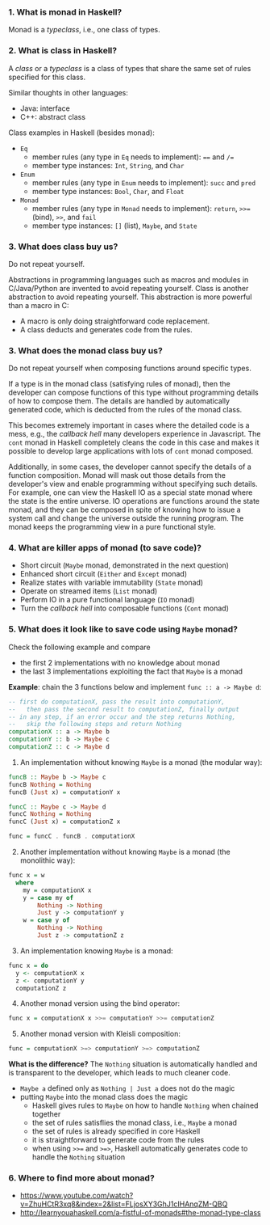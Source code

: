 ### 1. What is monad in Haskell?
Monad is a _typeclass_, i.e., one class of types.

### 2. What is class in Haskell?
A _class_ or a _typeclass_ is a class of types that share the same set of rules specified for this class.

Similar thoughts in other languages:
- Java: interface
- C++: abstract class

Class examples in Haskell (besides monad):
- `Eq`
  - member rules (any type in `Eq` needs to implement): `==` and `/=`
  - member type instances: `Int`, `String`, and `Char`
- `Enum`
  - member rules (any type in `Enum` needs to implement): `succ` and `pred`
  - member type instances: `Bool`, `Char`, and `Float`
- `Monad`
  - member rules (any type in `Monad` needs to implement): `return`, `>>=` (bind), `>>`, and `fail`
  - member type instances: `[]` (list), `Maybe`, and `State`
  
### 3. What does class buy us?
Do not repeat yourself.

Abstractions in programming languages such as macros and modules in C/Java/Python are invented to avoid repeating yourself. Class is another abstraction to avoid repeating yourself. This abstraction is more powerful than a macro in C:
- A macro is only doing straightforward code replacement.
- A class deducts and generates code from the rules.

### 3. What does the monad class buy us?
Do not repeat yourself when composing functions around specific types.

If a type is in the monad class (satisfying rules of monad), then the developer can compose functions of this type without programming details of how to compose them. The details are handled by automatically generated code, which is deducted from the rules of the monad class.

This becomes extremely important in cases where the detailed code is a mess, e.g., the _callback hell_ many developers experience in Javascript. The `cont` monad in Haskell completely cleans the code in this case and makes it possible to develop large applications with lots of `cont` monad composed.

Additionally, in some cases, the developer cannot specify the details of a function composition. Monad will mask out those details from the developer's view and enable programming without specifying such details. For example, one can view the Haskell IO as a special state monad where the state is the entire universe. IO operations are functions around the state monad, and they can be composed in spite of knowing how to issue a system call and change the universe outside the running program. The monad keeps the programming view in a pure functional style.

### 4. What are killer apps of monad (to save code)?
- Short circuit (`Maybe` monad, demonstrated in the next question)
- Enhanced short circuit (`Either` and `Except` monad)
- Realize states with variable immutability (`State` monad)
- Operate on streamed items (`List` monad)
- Perform IO in a pure functional language (`IO` monad)
- Turn the _callback hell_ into composable functions (`Cont` monad)

### 5. What does it look like to save code using `Maybe` monad?
Check the following example and compare
- the first 2 implementations with no knowledge about monad
- the last 3 implementations exploiting the fact that `Maybe` is a monad

**Example**: chain the 3 functions below and implement `func :: a -> Maybe d`:
``` Haskell
-- first do computationX, pass the result into computationY,
--   then pass the second result to computationZ, finally output
-- in any step, if an error occur and the step returns Nothing,
--   skip the following steps and return Nothing
computationX :: a -> Maybe b
computationY :: b -> Maybe c
computationZ :: c -> Maybe d
```

1. An implementation without knowing `Maybe` is a monad (the modular way):
``` Haskell
funcB :: Maybe b -> Maybe c
funcB Nothing = Nothing
funcB (Just x) = computationY x

funcC :: Maybe c -> Maybe d
funcC Nothing = Nothing
funcC (Just x) = computationZ x

func = funcC . funcB . computationX
```

2. Another implementation without knowing `Maybe` is a monad (the monolithic way):
``` Haskell
func x = w
  where
    my = computationX x
    y = case my of
        Nothing -> Nothing
        Just y -> computationY y
    w = case y of
        Nothing -> Nothing
        Just z -> computationZ z
```

3. An implementation knowing `Maybe` is a monad:
``` Haskell
func x = do
  y <- computationX x
  z <- computationY y
  computationZ z
```

4. Another monad version using the bind operator:
``` Haskell
func x = computationX x >>= computationY >>= computationZ
```

5. Another monad version with Kleisli composition:
``` Haskell
func = computationX >=> computationY >=> computationZ
```

**What is the difference?**
The `Nothing` situation is automatically handled and is transparent to the developer, which leads to much cleaner code.
- `Maybe a` defined only as `Nothing | Just a` does not do the magic
- putting `Maybe` into the monad class does the magic
  - Haskell gives rules to `Maybe` on how to handle `Nothing` when chained together
  - the set of rules satisflies the monad class, i.e., `Maybe` a monad
  - the set of rules is already specified in core Haskell
  - it is straightforward to generate code from the rules
  - when using `>>=` and `>=>`, Haskell automatically generates code to handle the `Nothing` situation

### 6. Where to find more about monad?
- https://www.youtube.com/watch?v=ZhuHCtR3xq8&index=2&list=FLjosXY3GhJ1cIHAnqZM-QBQ
- http://learnyouahaskell.com/a-fistful-of-monads#the-monad-type-class
